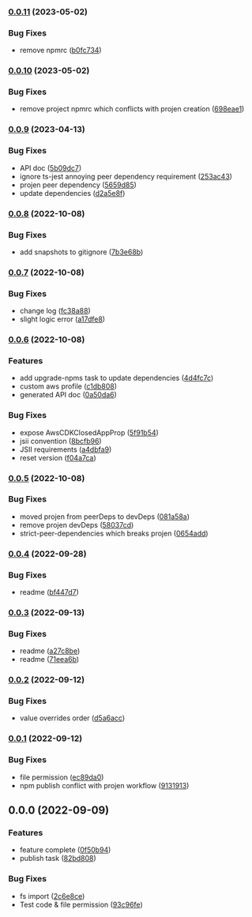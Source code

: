 
### [0.0.11](https://github.com/samson-sham/cdk-projen-closed-app/compare/v0.0.10...v0.0.11) (2023-05-02)


### Bug Fixes

* remove npmrc ([b0fc734](https://github.com/samson-sham/cdk-projen-closed-app/commit/b0fc734f7f2f9f9e06b002776952fd3340ec652d))

### [0.0.10](https://github.com/samson-sham/cdk-projen-closed-app/compare/v0.0.9...v0.0.10) (2023-05-02)


### Bug Fixes

* remove project npmrc which conflicts with projen creation ([698eae1](https://github.com/samson-sham/cdk-projen-closed-app/commit/698eae142361f84c2cca4ab04c501a85c40adb1f))

### [0.0.9](https://github.com/samson-sham/cdk-projen-closed-app/compare/v0.0.8...v0.0.9) (2023-04-13)


### Bug Fixes

* API doc ([5b09dc7](https://github.com/samson-sham/cdk-projen-closed-app/commit/5b09dc70f0bec1fe19ef25e06179e56c2dac83a7))
* ignore ts-jest annoying peer dependency requirement ([253ac43](https://github.com/samson-sham/cdk-projen-closed-app/commit/253ac438062e58a43efdf24ccb952b436ca14957))
* projen peer dependency ([5659d85](https://github.com/samson-sham/cdk-projen-closed-app/commit/5659d85ed6189729bf2661872b50c2a3fb96a9aa))
* update dependencies ([d2a5e8f](https://github.com/samson-sham/cdk-projen-closed-app/commit/d2a5e8f9fd2a6b1937c92f3c48c12cee5a17bad6))

### [0.0.8](https://github.com/samson-sham/cdk-projen-closed-app/compare/v0.0.7...v0.0.8) (2022-10-08)


### Bug Fixes

* add snapshots to gitignore ([7b3e68b](https://github.com/samson-sham/cdk-projen-closed-app/commit/7b3e68b50b06f952696cd348d352a7753859fac4))

### [0.0.7](https://github.com/samson-sham/cdk-projen-closed-app/compare/v0.0.6...v0.0.7) (2022-10-08)


### Bug Fixes

* change log ([fc38a88](https://github.com/samson-sham/cdk-projen-closed-app/commit/fc38a88c1cdb3edbf3acce44a705decdb01c3230))
* slight logic error ([a17dfe8](https://github.com/samson-sham/cdk-projen-closed-app/commit/a17dfe834a64c5947d6326324d0547cba8851198))

### [0.0.6](https://github.com/samson-sham/cdk-projen-closed-app/compare/v0.0.5...v0.0.6) (2022-10-08)


### Features

* add upgrade-npms task to update dependencies ([4d4fc7c](https://github.com/samson-sham/cdk-projen-closed-app/commit/4d4fc7ccc93ac5091bd111b81dcb776aefbd8793))
* custom aws profile ([c1db808](https://github.com/samson-sham/cdk-projen-closed-app/commit/c1db808aa0caffb412c5a08f263e44023b85f22b))
* generated API doc ([0a50da6](https://github.com/samson-sham/cdk-projen-closed-app/commit/0a50da6cd6b22375097c9fede7f1667025166b19))


### Bug Fixes

* expose AwsCDKClosedAppProp ([5f91b54](https://github.com/samson-sham/cdk-projen-closed-app/commit/5f91b5454589f036e4f27461626a24d18e2677fc))
* jsii convention ([8bcfb96](https://github.com/samson-sham/cdk-projen-closed-app/commit/8bcfb96ece5ae3573f80a9b0d02445b89afdda9e))
* JSII requirements ([a4dbfa9](https://github.com/samson-sham/cdk-projen-closed-app/commit/a4dbfa9beebf408f68ed4f9e915d6d2215b97a1c))
* reset version ([f04a7ca](https://github.com/samson-sham/cdk-projen-closed-app/commit/f04a7ca215f31c8f088ff08be38cdb38afe850b2))

### [0.0.5](https://github.com/samson-sham/cdk-projen-closed-app/compare/v0.0.4...v0.0.5) (2022-10-08)


### Bug Fixes

* moved projen from peerDeps to devDeps ([081a58a](https://github.com/samson-sham/cdk-projen-closed-app/commit/081a58aca0034a4ad4aab8991ab1d49724f9390e))
* remove projen devDeps ([58037cd](https://github.com/samson-sham/cdk-projen-closed-app/commit/58037cd2f98e032d3284a0eb182f1f5751c804c3))
* strict-peer-dependencies which breaks projen ([0654add](https://github.com/samson-sham/cdk-projen-closed-app/commit/0654add33cd0e50554b2b4e1ffed14a699efdd1c))

### [0.0.4](https://github.com/samson-sham/cdk-projen-closed-app/compare/v0.0.3...v0.0.4) (2022-09-28)


### Bug Fixes

* readme ([bf447d7](https://github.com/samson-sham/cdk-projen-closed-app/commit/bf447d7ee6fdc55feca82d406acb5720bd13223e))

### [0.0.3](https://github.com/samson-sham/cdk-projen-closed-app/compare/v0.0.2...v0.0.3) (2022-09-13)


### Bug Fixes

* readme ([a27c8be](https://github.com/samson-sham/cdk-projen-closed-app/commit/a27c8befdd5521a6d4e9cf5264841b12d522ab64))
* readme ([71eea6b](https://github.com/samson-sham/cdk-projen-closed-app/commit/71eea6bfa0afe29b114b0427392f174ff89edbed))

### [0.0.2](https://github.com/samson-sham/cdk-projen-closed-app/compare/v0.0.1...v0.0.2) (2022-09-12)


### Bug Fixes

* value overrides order ([d5a6acc](https://github.com/samson-sham/cdk-projen-closed-app/commit/d5a6acce6d7681274f4341e090d4cf40be52e96b))

### [0.0.1](https://github.com/samson-sham/cdk-projen-closed-app/compare/v0.0.0...v0.0.1) (2022-09-12)


### Bug Fixes

* file permission ([ec89da0](https://github.com/samson-sham/cdk-projen-closed-app/commit/ec89da0721916bba4df5599e378de184bb5d5cfb))
* npm publish conflict with projen workflow ([9131913](https://github.com/samson-sham/cdk-projen-closed-app/commit/9131913389c59c63746e37c358fbb79627c76aa3))

## 0.0.0 (2022-09-09)


### Features

* feature complete ([0f50b94](https://github.com/samson-sham/cdk-projen-closed-app/commit/0f50b947bb552b539e76e107a1180cacd47b0479))
* publish task ([82bd808](https://github.com/samson-sham/cdk-projen-closed-app/commit/82bd8083e5c07e83752c706dec2b2887b1ff3e6c))


### Bug Fixes

* fs import ([2c6e8ce](https://github.com/samson-sham/cdk-projen-closed-app/commit/2c6e8ced372f789782bd1abadb49dbed3b84846b))
* Test code & file permission ([93c96fe](https://github.com/samson-sham/cdk-projen-closed-app/commit/93c96fe4042e36ea274d6786a0cec77854e5a2f8))

